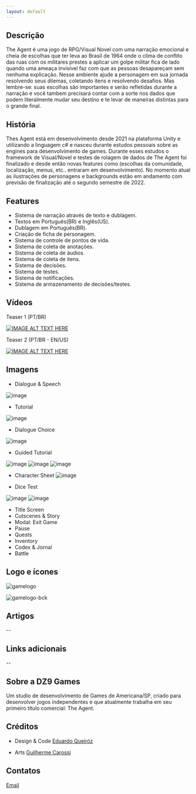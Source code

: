 ```yaml
---
layout: default
---
```


## Descrição

The Agent é uma jogo de RPG/Visual Novel com uma narração emocional e cheia de escolhas que ter leva ao Brasil de 1964 onde o clima de conflito das ruas com os militares prestes a aplicar um golpe militar fica de lado quando uma ameaça invisível faz com que as pessoas desapareçam sem nenhuma explicação.
Nesse ambiente ajude a personagem em sua jornada resolvendo seus dilemas, coletando itens e resolvendo desafios. Mas lembre-se: suas escolhas são importantes e serão refletidas durante a narração e você tambem precisará contar com a sorte nos dados que podem literalmente mudar seu destino e te levar de maneiras distintas para o grande final.

## História

Thes Agent está em desenvolvimento desde 2021 na plataforma Unity e utilizando a linguagem c# e nasceu durante estudos pessoais sobre as engines para desenvolvimento de games. Durante esses estudos o framework de Visual/Novel e testes de rolagem de dados de The Agent foi finalizado e desde então novas features como (escolhas da comunidade, localização, menus, etc.. entraram em desenvolvimento). No momento atual as ilustrações de personagens e backgrounds estão em andamento com previsão de finalização até o segundo semestre de 2022.

## Features

- Sistema de narração através de texto e dublagem.
- Textos em Português(BR) e Inglês(US).
- Dublagem em Português(BR).
- Criação de ficha de personagem.
- Sistema de controle de pontos de vida.
- Sistema de coleta de anotações.
- Sistema de coleta de áudios.
- Sistema de coleta de itens.
- Sistema de decisões.
- Sistema de testes.
- Sistema de notificações.
- Sistema de armazenamento de decisões/testes.

## Vídeos

Teaser 1 (PT/BR)

[![IMAGE ALT TEXT HERE](https://img.youtube.com/vi/S_tIvQGfpO8/0.jpg)](https://www.youtube.com/watch?v=S_tIvQGfpO8)

Teaser 2 (PT/BR - EN/US)

[![IMAGE ALT TEXT HERE](https://img.youtube.com/vi/ZFnDmaZH7KA/0.jpg)](https://www.youtube.com/watch?v=ZFnDmaZH7KA)

## Imagens

- Dialogue & Speech

![image](https://raw.githubusercontent.com/theagent-game/theagent-game.github.io/main/assets/img/dialog.jpeg)

- Tutorial

![image](https://raw.githubusercontent.com/theagent-game/theagent-game.github.io/main/assets/img/tutorial.jpeg)

- Dialogue Choice

![image](https://raw.githubusercontent.com/theagent-game/theagent-game.github.io/main/assets/img/dialogchoice.jpg)

- Guided Tutorial

![image](https://raw.githubusercontent.com/theagent-game/theagent-game.github.io/main/assets/img/guided1.jpeg)
![image](https://raw.githubusercontent.com/theagent-game/theagent-game.github.io/main/assets/img/guided2.jpeg)
![image](https://raw.githubusercontent.com/theagent-game/theagent-game.github.io/main/assets/img/guided3.jpeg)

- Character Sheet
![image](https://raw.githubusercontent.com/theagent-game/theagent-game.github.io/main/assets/img/sheet.jpeg)

- Dice Test

![image](https://raw.githubusercontent.com/theagent-game/theagent-game.github.io/main/assets/img/dice1.jpg)
![image](https://raw.githubusercontent.com/theagent-game/theagent-game.github.io/main/assets/img/dice2.jpg)

- Title Screen
- Cutscenes & Story
- Modal: Exit Game
- Pause
- Quests
- Inventory
- Codex & Jornal
- Battle

## Logo e ícones

![gamelogo](https://user-images.githubusercontent.com/85421934/153256779-ba109384-7bd4-48b3-ba9b-241295165f7c.png)

![gamelogo-bck](https://user-images.githubusercontent.com/85421934/153256796-c4c7f1d5-b984-4b1d-ae68-9c99a54d427f.png)

## Artigos

--

## Links adicionais

--

## Sobre a DZ9 Games

Um studio de desenvolvimento de Games de Americana/SP, criado para desenvolver jogos independentes e que atualmente trabalha em seu primeiro título comercial: The Agent.

## Créditos

- Design & Code
[Eduardo Queiróz](https://leduqueiroz.github.io/)

- Arts
[Guilherme Carossi](https://www.instagram.com/gui_carossi/)

## Contatos

[Email](mailto:marketing@dz9games.com?subject=[GitHub]%20Source%20Han%20Sans)

